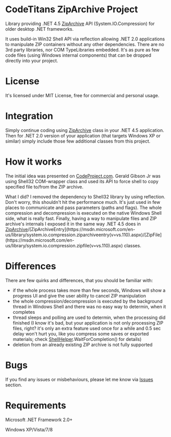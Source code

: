 # CodeTitans ZipArchive Project
Library providing .NET 4.5 [ZipArchive](https://msdn.microsoft.com/en-us/library/system.io.compression.ziparchive(v=vs.110).aspx) API (System.IO.Compression) for older desktop .NET frameworks.

It uses build-in Win32 Shell API via reflection allowing .NET 2.0 applications to manipulate ZIP containers without any other dependencies. There are no 3rd party libraries, nor COM TypeLibraries embedded. It's as pure as few code files (using Windows internal components) that can be dropped directly into your project.

# License
It's licensed under MIT License, free for commercial and personal usage.

# Integration
Simply continue coding using [ZipArchive](https://msdn.microsoft.com/en-us/library/system.io.compression.ziparchive(v=vs.110).aspx) class in your .NET 4.5 application. Then for .NET 2.0 version of your application (that targets Windows XP or similar) simply include those few additional classes from this project.

# How it works
The initial idea was presented on [CodeProject.com](http://www.codeproject.com/Articles/12064/Compress-Zip-files-with-Windows-Shell-API-and-C). Gerald Gibson Jr was using Shell32 COM-wrapper class and used its API to force shell to copy specified file to/from the ZIP archive.

What I did? I removed the dependency to Shell32 library by using reflection. Don't worry, this shouldn't hit the performance much. It's just used in few places to communicate and pass parameters (paths and flags). The whole compression and decompression is executed on the native Windows Shell side, what is really fast. Finally, having a way to manipulate files and ZIP archive's internals I exposed it in the same way .NET 4.5 does in [ZipArchive](https://msdn.microsoft.com/en-us/library/system.io.compression.ziparchive(v=vs.110).aspx)/[ZipArchiveEntry](https://msdn.microsoft.com/en-us/library/system.io.compression.ziparchiveentry(v=vs.110).aspx)/[ZipFile](https://msdn.microsoft.com/en-us/library/system.io.compression.zipfile(v=vs.110).aspx) classes.

# Differences
There are few quirks and differences, that you should be familiar with:
 * if the whole process takes more than few seconds, Windows will show a progress UI and give the user ability to cancel ZIP manipulation
 * the whole compression/decompression is executed by the background thread in Windows Shell and there was no easy way to determin, when it completes
 * thread sleeps and polling are used to determin, when the processing did finished (I know it's bad, but your application is not only processing ZIP files, right? it's only an extra feature used once for a while and 0.5 sec delay won't hurt you, like you compress some saves or exported materials; check [ShellHelper](/src/ShellHelper.cs).WaitForCompletion() for details)
 * deletion from an already existing ZIP archive is not fully supported

# Bugs
If you find any issues or misbehaviours, please let me know via [Issues](https://github.com/phofman/zip/issues) section.

# Requirements
Microsoft .NET Framework 2.0+

Windows XP/Vista/7/8


